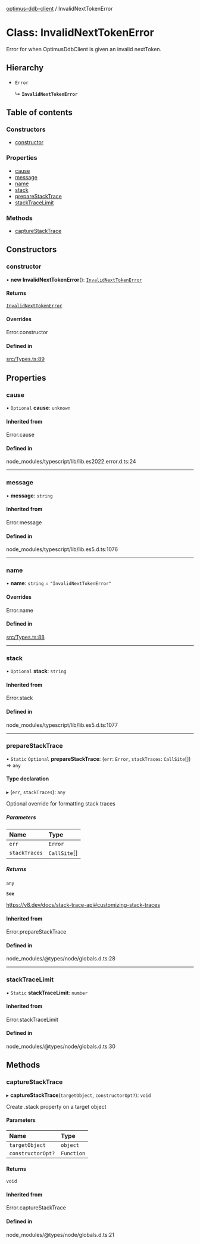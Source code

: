 [optimus-ddb-client](../index.md) / InvalidNextTokenError

# Class: InvalidNextTokenError

Error for when OptimusDdbClient is given an invalid nextToken.

## Hierarchy

- `Error`

  ↳ **`InvalidNextTokenError`**

## Table of contents

### Constructors

- [constructor](InvalidNextTokenError.md#constructor)

### Properties

- [cause](InvalidNextTokenError.md#cause)
- [message](InvalidNextTokenError.md#message)
- [name](InvalidNextTokenError.md#name)
- [stack](InvalidNextTokenError.md#stack)
- [prepareStackTrace](InvalidNextTokenError.md#preparestacktrace)
- [stackTraceLimit](InvalidNextTokenError.md#stacktracelimit)

### Methods

- [captureStackTrace](InvalidNextTokenError.md#capturestacktrace)

## Constructors

### constructor

• **new InvalidNextTokenError**(): [`InvalidNextTokenError`](InvalidNextTokenError.md)

#### Returns

[`InvalidNextTokenError`](InvalidNextTokenError.md)

#### Overrides

Error.constructor

#### Defined in

[src/Types.ts:89](https://github.com/paulbarmstrong/optimus-ddb-client/blob/main/src/Types.ts#L89)

## Properties

### cause

• `Optional` **cause**: `unknown`

#### Inherited from

Error.cause

#### Defined in

node_modules/typescript/lib/lib.es2022.error.d.ts:24

___

### message

• **message**: `string`

#### Inherited from

Error.message

#### Defined in

node_modules/typescript/lib/lib.es5.d.ts:1076

___

### name

• **name**: `string` = `"InvalidNextTokenError"`

#### Overrides

Error.name

#### Defined in

[src/Types.ts:88](https://github.com/paulbarmstrong/optimus-ddb-client/blob/main/src/Types.ts#L88)

___

### stack

• `Optional` **stack**: `string`

#### Inherited from

Error.stack

#### Defined in

node_modules/typescript/lib/lib.es5.d.ts:1077

___

### prepareStackTrace

▪ `Static` `Optional` **prepareStackTrace**: (`err`: `Error`, `stackTraces`: `CallSite`[]) => `any`

#### Type declaration

▸ (`err`, `stackTraces`): `any`

Optional override for formatting stack traces

##### Parameters

| Name | Type |
| :------ | :------ |
| `err` | `Error` |
| `stackTraces` | `CallSite`[] |

##### Returns

`any`

**`See`**

https://v8.dev/docs/stack-trace-api#customizing-stack-traces

#### Inherited from

Error.prepareStackTrace

#### Defined in

node_modules/@types/node/globals.d.ts:28

___

### stackTraceLimit

▪ `Static` **stackTraceLimit**: `number`

#### Inherited from

Error.stackTraceLimit

#### Defined in

node_modules/@types/node/globals.d.ts:30

## Methods

### captureStackTrace

▸ **captureStackTrace**(`targetObject`, `constructorOpt?`): `void`

Create .stack property on a target object

#### Parameters

| Name | Type |
| :------ | :------ |
| `targetObject` | `object` |
| `constructorOpt?` | `Function` |

#### Returns

`void`

#### Inherited from

Error.captureStackTrace

#### Defined in

node_modules/@types/node/globals.d.ts:21
